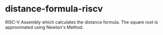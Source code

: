 # distance-formula-riscv
RISC-V Assembly which calculates the distance formula. The square root is approximated using Newton's Method.
